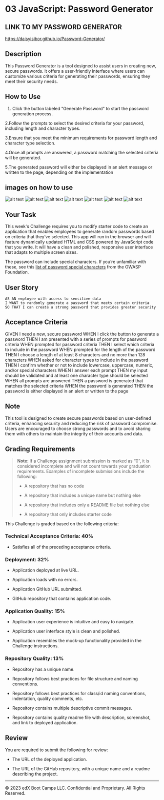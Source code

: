 # 03 JavaScript: Password Generator


## LINK TO MY PASSWORD GENERATOR


 https://daisyisibor.github.io/Password-Generator/

## Description

This Password Generator is a tool designed to assist users in creating new, secure passwords. It offers a user-friendly interface where users can customize various criteria for generating their passwords, ensuring they meet their security needs.

## How to Use
 1. Click the button labeled "Generate Password" to start the password generation process.

 2.Follow the prompts to select the desired criteria for your password, including length and character types.

 3.Ensure that you meet the minimum requirements for password length and character type selection.

 4.Once all prompts are answered, a password matching the selected criteria will be generated.

 5.The generated password will either be displayed in an alert message or written to the page, depending on the implementation

  
## images on how to use

![alt text](assets/03-javascript-homework-demo.png)
![alt text](<assets/PW length.png>)
![alt text](<assets/Upper case.png>)
![alt text](assets/Numbers.png)
![alt text](<assets/Lower case.png>)
![alt text](<assets/Special chars.png>)
![alt text](assets/Output.png)

## Your Task


This week's Challenge requires you to modify starter code to create an application that enables employees to generate random passwords based on criteria that they’ve selected. This app will run in the browser and will feature dynamically updated HTML and CSS powered by JavaScript code that you write. It will have a clean and polished, responsive user interface that adapts to multiple screen sizes.


The password can include special characters. If you’re unfamiliar with these, see this [list of password special characters](https://www.owasp.org/index.php/Password_special_characters) from the OWASP Foundation.

## User Story

```
AS AN employee with access to sensitive data
I WANT to randomly generate a password that meets certain criteria
SO THAT I can create a strong password that provides greater security
```

## Acceptance Criteria

GIVEN I need a new, secure password
WHEN I click the button to generate a password
THEN I am presented with a series of prompts for password criteria
WHEN prompted for password criteria
THEN I select which criteria to include in the password
WHEN prompted for the length of the password
THEN I choose a length of at least 8 characters and no more than 128 characters
WHEN asked for character types to include in the password
THEN I confirm whether or not to include lowercase, uppercase, numeric, and/or special characters
WHEN I answer each prompt
THEN my input should be validated and at least one character type should be selected
WHEN all prompts are answered
THEN a password is generated that matches the selected criteria
WHEN the password is generated
THEN the password is either displayed in an alert or written to the page




## Note

This tool is designed to create secure passwords based on user-defined criteria, enhancing security and reducing the risk of password compromise.
Users are encouraged to choose strong passwords and to avoid sharing them with others to maintain the integrity of their accounts and data.


## Grading Requirements

> **Note**: If a Challenge assignment submission is marked as “0”, it is considered incomplete and will not count towards your graduation requirements. Examples of incomplete submissions include the following:
>
> * A repository that has no code
>
> * A repository that includes a unique name but nothing else
>
> * A repository that includes only a README file but nothing else
>
> * A repository that only includes starter code

This Challenge is graded based on the following criteria: 

### Technical Acceptance Criteria: 40%

* Satisfies all of the preceding acceptance criteria.

### Deployment: 32%

* Application deployed at live URL.

* Application loads with no errors.

* Application GitHub URL submitted.

* GitHub repository that contains application code.

### Application Quality: 15%

* Application user experience is intuitive and easy to navigate.

* Application user interface style is clean and polished.

* Application resembles the mock-up functionality provided in the Challenge instructions.

### Repository Quality: 13%

* Repository has a unique name.

* Repository follows best practices for file structure and naming conventions.

* Repository follows best practices for class/id naming conventions, indentation, quality comments, etc.

* Repository contains multiple descriptive commit messages.

* Repository contains quality readme file with description, screenshot, and link to deployed application.

## Review

You are required to submit the following for review:

* The URL of the deployed application.

* The URL of the GitHub repository, with a unique name and a readme describing the project.

- - -
© 2023 edX Boot Camps LLC. Confidential and Proprietary. All Rights Reserved.
